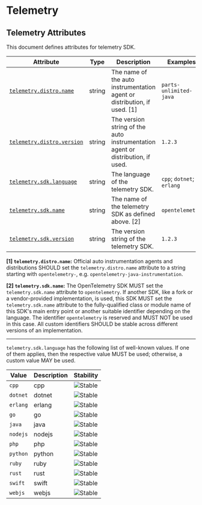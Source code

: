 <!--- Hugo front matter used to generate the website version of this page:
--->

<!-- NOTE: THIS FILE IS AUTOGENERATED. DO NOT EDIT BY HAND. -->
<!-- see templates/registry/markdown/attribute_namespace.md.j2 -->

# Telemetry

## Telemetry Attributes

This document defines attributes for telemetry SDK.

| Attribute                                                                                        | Type   | Description                                                                    | Examples                  | Stability                                                        |
| ------------------------------------------------------------------------------------------------ | ------ | ------------------------------------------------------------------------------ | ------------------------- | ---------------------------------------------------------------- |
| <a id="telemetry-distro-name" href="#telemetry-distro-name">`telemetry.distro.name`</a>          | string | The name of the auto instrumentation agent or distribution, if used. [1]       | `parts-unlimited-java`    | ![Experimental](https://img.shields.io/badge/-experimental-blue) |
| <a id="telemetry-distro-version" href="#telemetry-distro-version">`telemetry.distro.version`</a> | string | The version string of the auto instrumentation agent or distribution, if used. | `1.2.3`                   | ![Experimental](https://img.shields.io/badge/-experimental-blue) |
| <a id="telemetry-sdk-language" href="#telemetry-sdk-language">`telemetry.sdk.language`</a>       | string | The language of the telemetry SDK.                                             | `cpp`; `dotnet`; `erlang` | ![Stable](https://img.shields.io/badge/-stable-lightgreen)       |
| <a id="telemetry-sdk-name" href="#telemetry-sdk-name">`telemetry.sdk.name`</a>                   | string | The name of the telemetry SDK as defined above. [2]                            | `opentelemetry`           | ![Stable](https://img.shields.io/badge/-stable-lightgreen)       |
| <a id="telemetry-sdk-version" href="#telemetry-sdk-version">`telemetry.sdk.version`</a>          | string | The version string of the telemetry SDK.                                       | `1.2.3`                   | ![Stable](https://img.shields.io/badge/-stable-lightgreen)       |

**[1] `telemetry.distro.name`:** Official auto instrumentation agents and distributions SHOULD set the `telemetry.distro.name` attribute to
a string starting with `opentelemetry-`, e.g. `opentelemetry-java-instrumentation`.

**[2] `telemetry.sdk.name`:** The OpenTelemetry SDK MUST set the `telemetry.sdk.name` attribute to `opentelemetry`.
If another SDK, like a fork or a vendor-provided implementation, is used, this SDK MUST set the
`telemetry.sdk.name` attribute to the fully-qualified class or module name of this SDK's main entry point
or another suitable identifier depending on the language.
The identifier `opentelemetry` is reserved and MUST NOT be used in this case.
All custom identifiers SHOULD be stable across different versions of an implementation.

---

`telemetry.sdk.language` has the following list of well-known values. If one of them applies, then the respective value MUST be used; otherwise, a custom value MAY be used.

| Value    | Description | Stability                                                  |
| -------- | ----------- | ---------------------------------------------------------- |
| `cpp`    | cpp         | ![Stable](https://img.shields.io/badge/-stable-lightgreen) |
| `dotnet` | dotnet      | ![Stable](https://img.shields.io/badge/-stable-lightgreen) |
| `erlang` | erlang      | ![Stable](https://img.shields.io/badge/-stable-lightgreen) |
| `go`     | go          | ![Stable](https://img.shields.io/badge/-stable-lightgreen) |
| `java`   | java        | ![Stable](https://img.shields.io/badge/-stable-lightgreen) |
| `nodejs` | nodejs      | ![Stable](https://img.shields.io/badge/-stable-lightgreen) |
| `php`    | php         | ![Stable](https://img.shields.io/badge/-stable-lightgreen) |
| `python` | python      | ![Stable](https://img.shields.io/badge/-stable-lightgreen) |
| `ruby`   | ruby        | ![Stable](https://img.shields.io/badge/-stable-lightgreen) |
| `rust`   | rust        | ![Stable](https://img.shields.io/badge/-stable-lightgreen) |
| `swift`  | swift       | ![Stable](https://img.shields.io/badge/-stable-lightgreen) |
| `webjs`  | webjs       | ![Stable](https://img.shields.io/badge/-stable-lightgreen) |
